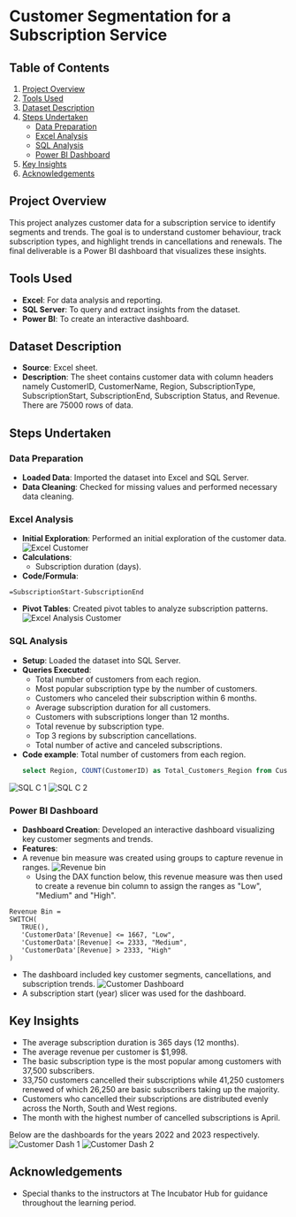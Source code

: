 # Customer Segmentation for a Subscription Service

## Table of Contents
1. [Project Overview](#project-overview)
2. [Tools Used](#tools-used)
3. [Dataset Description](#dataset-description)
4. [Steps Undertaken](#steps-undertaken)
   - [Data Preparation](#data-preparation)
   - [Excel Analysis](#excel-analysis)
   - [SQL Analysis](#sql-analysis)
   - [Power BI Dashboard](#power-bi-dashboard)
5. [Key Insights](#key-insights)
6. [Acknowledgements](#acknowledgements)

## Project Overview
This project analyzes customer data for a subscription service to identify segments and trends. The goal is to understand customer behaviour, track subscription types, and highlight trends in cancellations and renewals. The final deliverable is a Power BI dashboard that visualizes these insights.

## Tools Used
- **Excel**: For data analysis and reporting.
- **SQL Server**: To query and extract insights from the dataset.
- **Power BI**: To create an interactive dashboard.

## Dataset Description
- **Source**: Excel sheet.
- **Description**: The sheet contains customer data with column headers namely CustomerID, CustomerName, Region,	SubscriptionType,	SubscriptionStart,	SubscriptionEnd, Subscription Status, and	Revenue. There are 75000 rows of data.

## Steps Undertaken

### Data Preparation
- **Loaded Data**: Imported the dataset into Excel and SQL Server.
- **Data Cleaning**: Checked for missing values and performed necessary data cleaning.

### Excel Analysis
- **Initial Exploration**: Performed an initial exploration of the customer data.
![Excel Customer](https://github.com/user-attachments/assets/9696af28-68eb-47c7-b7dc-3207412212ec)
- **Calculations**: 
  - Subscription duration (days).
 - **Code/Formula**: 
  ```excel
  =SubscriptionStart-SubscriptionEnd
 ```
- **Pivot Tables**: Created pivot tables to analyze subscription patterns.
![Excel Analysis Customer](https://github.com/user-attachments/assets/204c3462-2f13-44c1-8d07-075251bc8678)

### SQL Analysis
- **Setup**: Loaded the dataset into SQL Server.
- **Queries Executed**: 
  - Total number of customers from each region.
  - Most popular subscription type by the number of customers.
  - Customers who canceled their subscription within 6 months.
  - Average subscription duration for all customers.
  - Customers with subscriptions longer than 12 months.
  - Total revenue by subscription type.
  - Top 3 regions by subscription cancellations.
  - Total number of active and canceled subscriptions.
- **Code example**: Total number of customers from each region.
  ```sql
  select Region, COUNT(CustomerID) as Total_Customers_Region from Customer Data group by Region
  ```
![SQL C 1](https://github.com/user-attachments/assets/89157f17-4f35-4be3-a20f-66bda5a54fbd)
![SQL C 2](https://github.com/user-attachments/assets/d8f1786f-eec2-41e3-b702-27758f7b10ae)

### Power BI Dashboard
- **Dashboard Creation**: Developed an interactive dashboard visualizing key customer segments and trends.
- **Features**:
- A revenue bin measure was created using groups to capture revenue in ranges.
  ![Revenue bin](https://github.com/user-attachments/assets/cd7c0588-9aac-4356-aa09-4b3d4adcf829)
  - Using the DAX function below, this revenue measure was then used to create a revenue bin column to assign the ranges as "Low", "Medium" and "High".
 ``` DAX
Revenue Bin = 
SWITCH(
    TRUE(),
    'CustomerData'[Revenue] <= 1667, "Low",
    'CustomerData'[Revenue] <= 2333, "Medium",
    'CustomerData'[Revenue] > 2333, "High"
)
 ```   
  - The dashboard included key customer segments, cancellations, and subscription trends.
![Customer Dashboard](https://github.com/user-attachments/assets/e81edb27-a4cc-43eb-8a24-e52792e57cfa)
  - A subscription start (year) slicer was used for the dashboard.

## Key Insights
  - The average subscription duration is 365 days (12 months).
  - The average revenue per customer is $1,998.
  - The basic subscription type is the most popular among customers with 37,500 subscribers.
  - 33,750 customers cancelled their subscriptions while 41,250 customers renewed of which 26,250 are basic subscribers taking up the majority.
  - Customers who cancelled their subscriptions are distributed evenly across the North, South and West regions.
  - The month with the highest number of cancelled subscriptions is April.

Below are the dashboards for the years 2022 and 2023 respectively.
![Customer Dash 1](https://github.com/user-attachments/assets/468495f2-38fd-4305-8d07-468b35f45105)
![Customer Dash 2](https://github.com/user-attachments/assets/91c97e7f-33c7-4c72-8faf-ef20f95415cb)

## Acknowledgements
  - Special thanks to the instructors at The Incubator Hub for guidance throughout the learning period.








